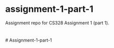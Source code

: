 # assignment-1-part-1
Assignment repo for CS328 Assignment 1 (part 1).
#
#   A s s i g n m e n t - 1 - p a r t - 1 
 
 
